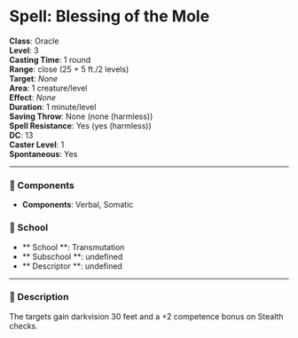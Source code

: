 
# Spell: Blessing of the Mole
**Class**: Oracle  
**Level**: 3  
**Casting Time**: 1 round  
**Range**: close (25 + 5 ft./2 levels)  
**Target**: _None_  
**Area**: 1 creature/level  
**Effect**: _None_  
**Duration**: 1 minute/level  
**Saving Throw**: None (none (harmless))  
**Spell Resistance**: Yes (yes (harmless))  
**DC**: 13  
**Caster Level**: 1  
**Spontaneous**: Yes

---

### 🔮 Components
- **Components**: Verbal, Somatic

### 🏫 School
- ** School **: Transmutation
- ** Subschool **: undefined
- ** Descriptor **: undefined
---

### 📜 Description
The targets gain darkvision 30 feet and a +2 competence bonus on Stealth checks.
